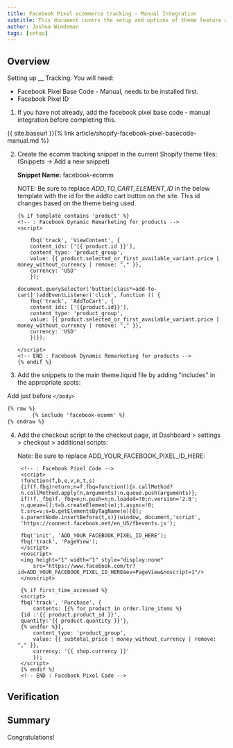 ```yaml
---
title: Facebook Pixel ecommerce tracking - Manual Integration
subtitle: This document covers the setup and options of theme feature described in the article title
author: Joshua Wiedeman
tags: [setup]
---
```



## Overview

Setting up __ Tracking. 
You will need:

- Facebook Pixel Base Code - Manual, needs to be installed first. 
- Facebook Pixel ID


1. If you have not already, add the facebook pixel base code - manual integration before completing this. 

{{ site.baseurl }}{% link article/shopify-facebook-pixel-basecode-manual.md %}

2. Create the ecomm tracking snippet in the current Shopify theme files: (Snippets -> Add a new snippet)
 
    **Snippet Name:**
    facebook-ecomm

    NOTE: Be sure to replace *ADD_TO_CART_ELEMENT_ID* in the below template with the id for the addto cart button on the site. This id changes based on the theme being used.

    ```
    {% if template contains 'product' %}
    <!-- : Facebook Dynamic Remarketing for products -->
    <script>
    
        fbq('track', 'ViewContent', {
        content_ids: ['{{ product.id }}'],
        content_type: 'product_group',
        value: {{ product.selected_or_first_available_variant.price | money_without_currency | remove: "," }},
        currency: 'USD'
        });

    document.querySelector('button[class*=add-to-cart]')addEventListener('click', function () {
        fbq('track', 'AddToCart', {
        content_ids: ['{{product.id}}'],
        content_type: 'product_group',
        value: {{ product.selected_or_first_available_variant.price | money_without_currency | remove: "," }},
        currency: 'USD'
        })});
    
    </script>
    <!-- END : Facebook Dynamic Remarketing for products -->
    {% endif %}
    ```

3. Add the snippets to the main theme.liquid file by adding "includes" in the appropriate spots:

Add just before ```</body>```
```html
{% raw %}
        {% include 'facebook-ecomm' %}
{% endraw %}
```

    
4. Add the checkout script to the checkout page, at Dashboard > settings > checkout > additional scripts:

    Note: Be sure to replace ADD_YOUR_FACEBOOK_PIXEL_ID_HERE:
   
   ```
    <!-- : Facebook Pixel Code -->
    <script>
    !function(f,b,e,v,n,t,s)
    {if(f.fbq)return;n=f.fbq=function(){n.callMethod?
    n.callMethod.apply(n,arguments):n.queue.push(arguments)};
    if(!f._fbq)f._fbq=n;n.push=n;n.loaded=!0;n.version='2.0';
    n.queue=[];t=b.createElement(e);t.async=!0;
    t.src=v;s=b.getElementsByTagName(e)[0];
    s.parentNode.insertBefore(t,s)}(window, document,'script',
    'https://connect.facebook.net/en_US/fbevents.js');
    
    fbq('init', 'ADD_YOUR_FACEBOOK_PIXEL_ID_HERE');
    fbq('track', 'PageView');
    </script>
    <noscript>
    <img height="1" width="1" style="display:none" 
        src="https://www.facebook.com/tr?id=ADD_YOUR_FACEBOOK_PIXEL_ID_HERE&ev=PageView&noscript=1"/>
    </noscript>

    {% if first_time_accessed %}
    <script>
    fbq('track', 'Purchase', {
        contents: [{% for product in order.line_items %}
    {id :'{{ product.product_id }}',
    quantity:'{{ product.quantity }}'},
    {% endfor %}],
        content_type: 'product_group',
        value: {{ subtotal_price | money_without_currency | remove: "," }},
        currency: '{{ shop.currency }}'
        });
    </script>
    {% endif %}
    <!-- END : Facebook Pixel Code -->
    ```



    
## Verification



## Summary

Congratulations! 
